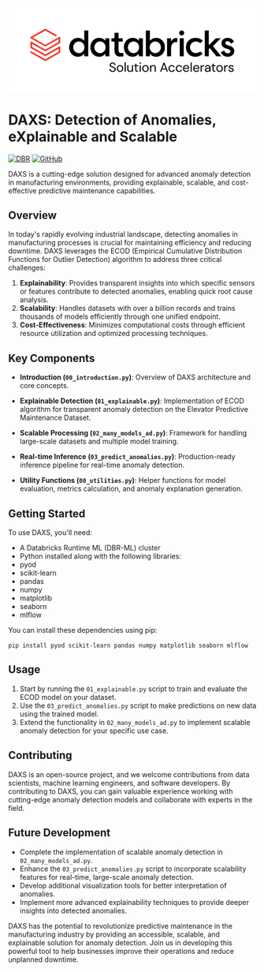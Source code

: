 <img src=https://raw.githubusercontent.com/databricks-industry-solutions/.github/main/profile/solacc_logo.png width="600px">

# DAXS: Detection of Anomalies, eXplainable and Scalable

[![DBR](https://img.shields.io/badge/DBR-ML%20Runtime-red)](https://docs.databricks.com/runtime/mlruntime.html)
[![GitHub](https://img.shields.io/badge/GitHub-View%20on%20GitHub-blue)](https://github.com/databricks-industry-solutions/daxs)

DAXS is a cutting-edge solution designed for advanced anomaly detection in manufacturing environments, providing explainable, scalable, and cost-effective predictive maintenance capabilities.

## Overview

In today's rapidly evolving industrial landscape, detecting anomalies in manufacturing processes is crucial for maintaining efficiency and reducing downtime. DAXS leverages the ECOD (Empirical Cumulative Distribution Functions for Outlier Detection) algorithm to address three critical challenges:

1. **Explainability**: Provides transparent insights into which specific sensors or features contribute to detected anomalies, enabling quick root cause analysis.
2. **Scalability**: Handles datasets with over a billion records and trains thousands of models efficiently through one unified endpoint.
3. **Cost-Effectiveness**: Minimizes computational costs through efficient resource utilization and optimized processing techniques.

## Key Components

- **Introduction (`00_introduction.py`)**: Overview of DAXS architecture and core concepts.

- **Explainable Detection (`01_explainable.py`)**: Implementation of ECOD algorithm for transparent anomaly detection on the Elevator Predictive Maintenance Dataset.

- **Scalable Processing (`02_many_models_ad.py`)**: Framework for handling large-scale datasets and multiple model training.

- **Real-time Inference (`03_predict_anomalies.py`)**: Production-ready inference pipeline for real-time anomaly detection.

- **Utility Functions (`00_utilities.py`)**: Helper functions for model evaluation, metrics calculation, and anomaly explanation generation.

## Getting Started

To use DAXS, you'll need:
- A Databricks Runtime ML (DBR-ML) cluster
- Python installed along with the following libraries:
- pyod
- scikit-learn
- pandas
- numpy
- matplotlib
- seaborn
- mlflow

You can install these dependencies using pip:

```
pip install pyod scikit-learn pandas numpy matplotlib seaborn mlflow
```

## Usage

1. Start by running the `01_explainable.py` script to train and evaluate the ECOD model on your dataset.
2. Use the `03_predict_anomalies.py` script to make predictions on new data using the trained model.
3. Extend the functionality in `02_many_models_ad.py` to implement scalable anomaly detection for your specific use case.

## Contributing

DAXS is an open-source project, and we welcome contributions from data scientists, machine learning engineers, and software developers. By contributing to DAXS, you can gain valuable experience working with cutting-edge anomaly detection models and collaborate with experts in the field.

## Future Development

- Complete the implementation of scalable anomaly detection in `02_many_models_ad.py`.
- Enhance the `03_predict_anomalies.py` script to incorporate scalability features for real-time, large-scale anomaly detection.
- Develop additional visualization tools for better interpretation of anomalies.
- Implement more advanced explainability techniques to provide deeper insights into detected anomalies.

DAXS has the potential to revolutionize predictive maintenance in the manufacturing industry by providing an accessible, scalable, and explainable solution for anomaly detection. Join us in developing this powerful tool to help businesses improve their operations and reduce unplanned downtime.

